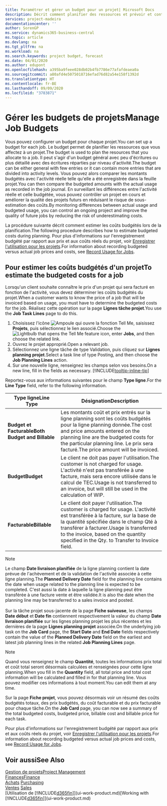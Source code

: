 ```yaml
---
title: Paramétrer et gérer un budget pour un projet| Microsoft Docs
description: Décrit comment planifier des ressources et prévoir et contrôler les coûts d'un projet en définissant un budget pour chaque projet.
services: project-madeira
documentationcenter: ''
author: SorenGP
ms.service: dynamics365-business-central
ms.topic: article
ms.devlang: na
ms.tgt_pltfrm: na
ms.workload: na
ms.search.keywords: project budget, forecast
ms.date: 04/01/2020
ms.author: edupont
ms.openlocfilehash: a395ba9feee028db02b4fb7786e77afafdeaea0a
ms.sourcegitcommit: a80afd4e5075018716efad76d82a54e158f1392d
ms.translationtype: HT
ms.contentlocale: fr-BE
ms.lasthandoff: 09/09/2020
ms.locfileid: "3783871"
---
```

# <a name="manage-job-budgets"></a><span data-ttu-id="e5163-103">Gérer les budgets de projets</span><span class="sxs-lookup"><span data-stu-id="e5163-103">Manage Job Budgets</span></span>
<span data-ttu-id="e5163-104">Vous pouvez configurer un budget pour chaque projet.</span><span class="sxs-lookup"><span data-stu-id="e5163-104">You can set up a budget for each job.</span></span> <span data-ttu-id="e5163-105">Le budget permet de planifier les ressources que vous affectez à un projet.</span><span class="sxs-lookup"><span data-stu-id="e5163-105">The budget is used to plan the resources that you allocate to a job.</span></span> <span data-ttu-id="e5163-106">Il peut s'agir d'un budget général avec peu d'écritures ou plus détaillé avec des écritures réparties par niveau d'activité.</span><span class="sxs-lookup"><span data-stu-id="e5163-106">The budget can be either general with few entries or it can contain more entries that are divided into activity levels.</span></span> <span data-ttu-id="e5163-107">Vous pouvez alors comparer les montants budgétés avec l'activité réelle telle qu'elle a été enregistrée dans la feuille projet.</span><span class="sxs-lookup"><span data-stu-id="e5163-107">You can then compare the budgeted amounts with the actual usage as recorded in the job journal.</span></span> <span data-ttu-id="e5163-108">En surveillant les différences entre l'activité réelle et celle budgétée, vous pouvez contrôler un projet en cours et améliorer la qualité des projets futurs en réduisant le risque de sous-estimation des coûts.</span><span class="sxs-lookup"><span data-stu-id="e5163-108">By monitoring differences between actual usage and budgeted usage, you can control an ongoing project and improve the quality of future jobs by reducing the risk of underestimating costs.</span></span>

<span data-ttu-id="e5163-109">La procédure suivante décrit comment estimer les coûts budgétés lors de la planification.</span><span class="sxs-lookup"><span data-stu-id="e5163-109">The following procedure describes how to estimate budgeted costs during planning.</span></span> <span data-ttu-id="e5163-110">Pour plus d'informations sur l'enregistrement budgété par rapport aux prix et aux coûts réels du projet, voir [Enregistrer l'utilisation pour les projets](projects-how-record-job-usage.md).</span><span class="sxs-lookup"><span data-stu-id="e5163-110">For information about recording budgeted versus actual job prices and costs, see [Record Usage for Jobs](projects-how-record-job-usage.md).</span></span>  

## <a name="to-estimate-the-budgeted-costs-for-a-job"></a><a name="JobBudgetCosts"></a> <span data-ttu-id="e5163-111">Pour estimer les coûts budgétés d'un projet</span><span class="sxs-lookup"><span data-stu-id="e5163-111">To estimate the budgeted costs for a job</span></span>
<span data-ttu-id="e5163-112">Lorsqu'un client souhaite connaître le prix d'un projet qui sera facturé en fonction de l'activité, vous devez déterminer les coûts budgétés du projet.</span><span class="sxs-lookup"><span data-stu-id="e5163-112">When a customer wants to know the price of a job that will be invoiced based on usage, you must have to determine the budgeted costs for the job.</span></span> <span data-ttu-id="e5163-113">Réalisez cette opération sur la page **Lignes tâche projet**.</span><span class="sxs-lookup"><span data-stu-id="e5163-113">You use the **Job Task Lines** page to do this.</span></span>

1. <span data-ttu-id="e5163-114">Choisissez l'icône ![Ampoule qui ouvre la fonction Tell Me](media/ui-search/search_small.png "Dites-moi ce que vous voulez faire"), saisissez **Projets**, puis sélectionnez le lien associé.</span><span class="sxs-lookup"><span data-stu-id="e5163-114">Choose the ![Lightbulb that opens the Tell Me feature](media/ui-search/search_small.png "Tell me what you want to do") icon, enter **Jobs**, and then choose the related link.</span></span>  
2. <span data-ttu-id="e5163-115">Ouvrez le projet approprié.</span><span class="sxs-lookup"><span data-stu-id="e5163-115">Open a relevant job.</span></span>
3. <span data-ttu-id="e5163-116">Sélectionnez une ligne tâche de type Validation, puis cliquez sur **Lignes planning projet**.</span><span class="sxs-lookup"><span data-stu-id="e5163-116">Select a task line of type Posting, and then choose the **Job Planning Lines** action.</span></span>
4. <span data-ttu-id="e5163-117">Sur une nouvelle ligne, renseignez les champs selon vos besoins.</span><span class="sxs-lookup"><span data-stu-id="e5163-117">On a new line, fill in the fields as necessary.</span></span> [!INCLUDE[tooltip-inline-tip](includes/tooltip-inline-tip_md.md)]   

<span data-ttu-id="e5163-118">Reportez-vous aux informations suivantes pour le champ **Type ligne**.</span><span class="sxs-lookup"><span data-stu-id="e5163-118">For the **Line Type** field, refer to the following information.</span></span>  

| <span data-ttu-id="e5163-119">Type ligne</span><span class="sxs-lookup"><span data-stu-id="e5163-119">Line Type</span></span> | <span data-ttu-id="e5163-120">Désignation</span><span class="sxs-lookup"><span data-stu-id="e5163-120">Description</span></span> |
| --- | --- |
| <span data-ttu-id="e5163-121">**Budget et Facturable**</span><span class="sxs-lookup"><span data-stu-id="e5163-121">**Both Budget and Billable**</span></span> |<span data-ttu-id="e5163-122">Les montants coût et prix entrés sur la ligne planning sont les coûts budgétés pour la ligne planning donnée.</span><span class="sxs-lookup"><span data-stu-id="e5163-122">The cost and price amounts entered on the planning line are the budgeted costs for the particular planning line.</span></span> <span data-ttu-id="e5163-123">Le prix sera facturé.</span><span class="sxs-lookup"><span data-stu-id="e5163-123">The price amount will be invoiced.</span></span> |
| <span data-ttu-id="e5163-124">**Budget**</span><span class="sxs-lookup"><span data-stu-id="e5163-124">**Budget**</span></span> |<span data-ttu-id="e5163-125">Le client ne doit pas payer l'utilisation.</span><span class="sxs-lookup"><span data-stu-id="e5163-125">The customer is not charged for usage.</span></span> <span data-ttu-id="e5163-126">L'activité n'est pas transférée à une facture, mais sera encore utilisée dans le calcul de TEC.</span><span class="sxs-lookup"><span data-stu-id="e5163-126">Usage is not transferred to an invoice, but will still be used in the calculation of WIP.</span></span> |
| <span data-ttu-id="e5163-127">**Facturable**</span><span class="sxs-lookup"><span data-stu-id="e5163-127">**Billable**</span></span> |<span data-ttu-id="e5163-128">Le client doit payer l'utilisation.</span><span class="sxs-lookup"><span data-stu-id="e5163-128">The customer is charged for usage.</span></span> <span data-ttu-id="e5163-129">L'activité est transférée à la facture, sur la base de la quantité spécifiée dans le champ Qté à transférer à facturer.</span><span class="sxs-lookup"><span data-stu-id="e5163-129">Usage is transferred to the invoice, based on the quantity specified in the Qty. to Transfer to Invoice field.</span></span> |

> [!NOTE]  
> <span data-ttu-id="e5163-130">Le champ **Date livraison planifiée** de la ligne planning contient la date prévue de l'achèvement et de la validation de l'activité associée à cette ligne planning.</span><span class="sxs-lookup"><span data-stu-id="e5163-130">The **Planned Delivery Date** field for the planning line contains the date when usage related to the planning line is expected to be completed.</span></span> <span data-ttu-id="e5163-131">C'est aussi la date à laquelle la ligne planning peut être transférée à une facture vente et être validée.</span><span class="sxs-lookup"><span data-stu-id="e5163-131">It is also the date when the planning line may be transferred to a sales invoice and posted.</span></span> <br /><br /> <span data-ttu-id="e5163-132">Sur la tâche projet sous-jacente de la page **Fiche suiveuse**, les champs **Date début** et **Date fin** contiennent respectivement la valeur du champ **Date livraison planifiée** sur les lignes planning projet les plus récentes et les dernières de la page **Lignes planning projet** associée.</span><span class="sxs-lookup"><span data-stu-id="e5163-132">On the underlying job task on the **Job Card** page, the **Start Date** and **End Date** fields respectively contain the value of the **Planned Delivery Date** field on the earliest and latest job planning lines in the related **Job Planning Lines** page.</span></span>

> [!NOTE]  
>   <span data-ttu-id="e5163-133">Quand vous renseignez le champ **Quantité**, toutes les informations prix total et coût total seront désormais calculées et renseignées pour cette ligne planning.</span><span class="sxs-lookup"><span data-stu-id="e5163-133">When you fill in the **Quantity** field, all total price and total cost information will be calculated and filled in for that planning line.</span></span> <span data-ttu-id="e5163-134">Vous pouvez modifier ces informations à tout moment.</span><span class="sxs-lookup"><span data-stu-id="e5163-134">You can edit them at any time.</span></span>

<span data-ttu-id="e5163-135">Sur la page **Fiche projet**, vous pouvez désormais voir un résumé des coûts budgétés totaux, des prix budgétés, du coût facturable et du prix facturable pour chaque tâche.</span><span class="sxs-lookup"><span data-stu-id="e5163-135">On the **Job Card** page, you can now see a summary of the total budgeted costs, budgeted price, billable cost and billable price for each task.</span></span>

<span data-ttu-id="e5163-136">Pour plus d'informations sur l'enregistrement budgété par rapport aux prix et aux coûts réels du projet, voir [Enregistrer l'utilisation pour les projets](projects-how-record-job-usage.md).</span><span class="sxs-lookup"><span data-stu-id="e5163-136">For information about recording budgeted versus actual job prices and costs, see [Record Usage for Jobs](projects-how-record-job-usage.md).</span></span>

## <a name="see-also"></a><span data-ttu-id="e5163-137">Voir aussi</span><span class="sxs-lookup"><span data-stu-id="e5163-137">See Also</span></span>
[<span data-ttu-id="e5163-138">Gestion de projets</span><span class="sxs-lookup"><span data-stu-id="e5163-138">Project Management</span></span>](projects-manage-projects.md)  
[<span data-ttu-id="e5163-139">Finances</span><span class="sxs-lookup"><span data-stu-id="e5163-139">Finance</span></span>](finance.md)  
<span data-ttu-id="e5163-140">[Achats](purchasing-manage-purchasing.md)       </span><span class="sxs-lookup"><span data-stu-id="e5163-140">[Purchasing](purchasing-manage-purchasing.md)       </span></span>  
<span data-ttu-id="e5163-141">[Ventes](sales-manage-sales.md)    </span><span class="sxs-lookup"><span data-stu-id="e5163-141">[Sales](sales-manage-sales.md)    </span></span>  
<span data-ttu-id="e5163-142">[Utilisation de [!INCLUDE[d365fin](includes/d365fin_md.md)]](ui-work-product.md)</span><span class="sxs-lookup"><span data-stu-id="e5163-142">[Working with [!INCLUDE[d365fin](includes/d365fin_md.md)]](ui-work-product.md)</span></span>  
